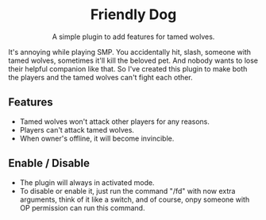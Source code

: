 <h1 align=center>Friendly Dog</h1>
<p align=center>A simple plugin to add features for tamed wolves.</p>

It's annoying while playing SMP. You accidentally hit, slash, someone with tamed wolves, sometimes it'll kill the beloved pet. And nobody wants to lose their helpful companion like that.
So I've created this plugin to make both the players and the tamed wolves can't fight each other.

## Features
- Tamed wolves won't attack other players for any reasons.
- Players can't attack tamed wolves.
- When owner's offline, it will become invincible.

## Enable / Disable
- The plugin will always in activated mode.
- To disable or enable it, just run the command "/fd" with now extra arguments, think of it like a switch, and of course, onpy someone with OP permission can run this command.
